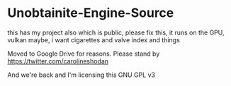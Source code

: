 # Unobtainite-Engine-Source
this has my project also which is public, please fix this, it runs on the GPU, vulkan maybe, i want cigarettes and valve index and things


Moved to Google Drive for reasons. Please stand by 
https://twitter.com/carolineshodan


And we're back and I'm licensing this GNU GPL v3
